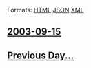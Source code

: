 
Formats: [HTML](2003/09/15/index.html)  [JSON](2003/09/15/index.json)  [XML](2003/09/15/index.xml)  

## [2003-09-15](/news/2003/09/15/index.md)

## [Previous Day...](/news/2003/09/14/index.md)

